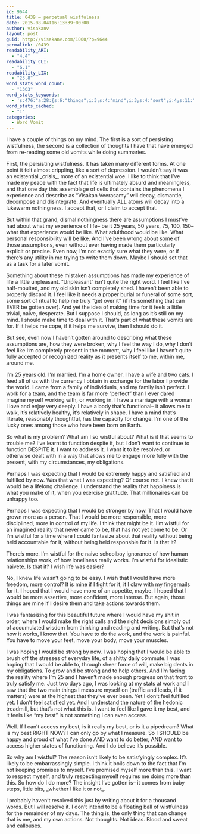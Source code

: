 ```yaml
---
id: 9644
title: 0439 – perpetual wistfulness
date: 2015-08-04T16:13:39+00:00
author: visakanv
layout: post
guid: http://visakanv.com/1000/?p=9644
permalink: /0439
readability_ARI:
  - "4.4"
readability_CLI:
  - "6.1"
readability_LIX:
  - "23.8"
word_stats_word_count:
  - "1303"
word_stats_keywords:
  - 's:476:"a:28:{s:6:"things";i:3;s:4:"mind";i:3;s:4:"sort";i:4;s:11:"wistfulness";i:3;s:4:"like";i:12;s:5:"think";i:3;s:4:"made";i:4;s:4:"life";i:7;s:10:"experience";i:4;s:11:"assumptions";i:4;s:5:"years";i:3;s:6:"little";i:3;s:5:"right";i:4;s:4:"feel";i:8;s:4:"able";i:3;s:5:"truly";i:3;s:6:"gotten";i:3;s:4:"time";i:3;s:4:"make";i:4;s:7:"reality";i:5;s:4:"work";i:5;s:7:"wistful";i:6;s:4:"want";i:7;s:9:"expecting";i:3;s:4:"move";i:3;s:6:"hoping";i:3;s:4:"best";i:5;s:6:"access";i:3;}";'
word_stats_cached:
  - "1"
categories:
  - Word Vomit
---
```

I have a couple of things on my mind. The first is a sort of persisting wistfulness, the second is a collection of thoughts I have that have emerged from re-reading some old vomits while doing summaries.

First, the persisting wistfulness. It has taken many different forms. At one point it felt almost crippling, like a sort of depression. I wouldn&#8217;t say it was an existential \_crisis\_, more of an existential woe. I like to think that I&#8217;ve made my peace with the fact that life is ultimately absurd and meaningless, and that one day this assemblage of cells that contains the phenomena I experience and describe as &#8220;Visakan Veerasamy&#8221; will decay, dismantle, decompose and disintegrate. And eventually ALL atoms will decay into a lukewarm nothingness. I accept that, or I claim to accept that.

But within that grand, dismal nothingness there are assumptions I must&#8217;ve had about what my experience of life– be it 25 years, 50 years, 75, 100, 150– what that experience would be like. What adulthood would be like. What personal responsibility will be like. And I&#8217;ve been wrong about some of those assumptions, even without ever having made them particularly explicit or precise. Even now, I&#8217;m not exactly sure what they were, or if there&#8217;s any utility in me trying to write them down. Maybe I should set that as a task for a later vomit.

Something about these mistaken assumptions has made my experience of life a little unpleasant. &#8220;Unpleasant&#8221; isn&#8217;t quite the right word. I feel like I&#8217;ve half-moulted, and my old skin isn&#8217;t completely shed. I haven&#8217;t been able to properly discard it. I feel like it needs a proper burial or funeral of some sort, some sort of ritual to help me truly &#8220;get over it&#8221; (if it&#8217;s something that can EVER be gotten over). And yet the idea of making time for it feels a little trivial, naive, desperate. But I suppose I should, as long as it&#8217;s still on my mind. I should make time to deal with it. That&#8217;s part of what these vomits are for. If it helps me cope, if it helps me survive, then I should do it.

But see, even now I haven&#8217;t gotten around to describing what these assumptions are, how they were broken, why I feel the way I do, why I don&#8217;t feel like I&#8217;m completely present in the moment, why I feel like I haven&#8217;t quite fully accepted or recognized reality as it presents itself to me, within me, around me.

I&#8217;m 25 years old. I&#8217;m married. I&#8217;m a home owner. I have a wife and two cats. I feed all of us with the currency I obtain in exchange for the labor I provide the world. I came from a family of individuals, and my family isn&#8217;t perfect. I work for a team, and the team is far more &#8220;perfect&#8221; than I ever dared imagine myself working with, or working in. I have a marriage with a woman I love and enjoy very deeply. I have a body that&#8217;s functional– it allows me to walk, it&#8217;s relatively healthy, it&#8217;s relatively in shape. I have a mind that&#8217;s literate, reasonably thoughtful, has the capacity for change. I&#8217;m one of the lucky ones among those who have been born on Earth.

So what is my problem? What am I so wistful about? What is it that seems to trouble me? I&#8217;ve learnt to function despite it, but I don&#8217;t want to continue to function DESPITE it. I want to address it. I want it to be resolved, or otherwise dealt with in a way that allows me to engage more fully with the present, with my circumstances, my obligations.

Perhaps I was expecting that I would be extremely happy and satisfied and fulfilled by now. Was that what I was expecting? Of course not. I knew that it would be a lifelong challenge. I understand the reality that happiness is what you make of it, when you exercise gratitude. That millionaires can be unhappy too.

Perhaps I was expecting that I would be stronger by now. That I would have grown more as a person. That I would be more responsible, more disciplined, more in control of my life. I think that might be it. I&#8217;m wistful for an imagined reality that never came to be, that has not yet come to be. Or I&#8217;m wistful for a time where I could fantasize about that reality without being held accountable for it, without being held responsble for it. Is that it?

There&#8217;s more. I&#8217;m wistful for the naive schoolboy ignorance of how human relationships work, of how loneliness really works. I&#8217;m wistful for idealistic naivete. Is that it? I wish life was easier?

No, I knew life wasn&#8217;t going to be easy. I wish that I would have more freedom, more control? It is mine if I fight for it, it I claw with my fingernails for it. I hoped that I would have more of an appetite, maybe. I hoped that I would be more assertive, more confident, more intense. But again, those things are mine if I desire them and take actions towards them.

I was fantasizing for this beautiful future where I would have my shit in order, where I would make the right calls and the right decisions simply out of accumulated wisdom from thinking and reading and writing. But that&#8217;s not how it works, I know that. You have to do the work, and the work is painful. You have to move your feet, move your body, move your muscles.

I was hoping I would be strong by now. I was hoping that I would be able to brush off the stresses of everyday life, of a shitty daily commute. I was hoping that I would be able to, through sheer force of will, make big dents in my obligations. To grow and be strong and to help others. And I&#8217;m facing the reality where I&#8217;m 25 and I haven&#8217;t made enough progress on that front to truly satisfy me. Just two days ago, I was looking at my stats at work and I saw that the two main things I measure myself on (traffic and leads, if it matters) were at the highest that they&#8217;ve ever been. Yet I don&#8217;t feel fulfilled yet. I don&#8217;t feel satisfied yet. And I understand the nature of the hedonic treadmill, but that&#8217;s not what this is. I want to feel like I gave it my best, and it feels like &#8220;my best&#8221; is not something I can even access.

Well. If I can&#8217;t access my best, is it really my best, or is it a pipedream? What is my best RIGHT NOW? I can only go by what I measure. So I SHOULD be happy and proud of what I&#8217;ve done AND want to do better, AND want to access higher states of functioning. And I do believe it&#8217;s possible.

So why am I wistful? The reason isn&#8217;t likely to be satisfyingly complex. It&#8217;s likely to be embarrassingly simple. I think it boils down to the fact that I&#8217;m not keeping promises to myself. I&#8217;ve promised myself more than this. I want to respect myself, and truly respecting myself requires me doing more than this. So how do I do more? The insight I&#8217;ve gotten is– it comes from baby steps, little bits, \_whether I like it or not\_.

I probably haven&#8217;t resolved this just by writing about it for a thousand words. But I will resolve it. I don&#8217;t intend to be a floating ball of wistfulness for the remainder of my days. The thing is, the only thing that can change that is me, and my own actions. Not thoughts. Not ideas. Blood and sweat and callouses.